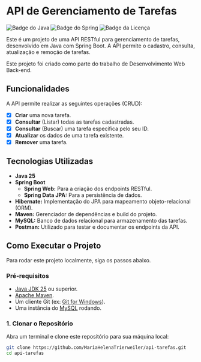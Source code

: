 # API de Gerenciamento de Tarefas

![Badge do Java](https://img.shields.io/badge/Java-25-blue?logo=java&logoColor=white)
![Badge do Spring](https://img.shields.io/badge/Spring_Boot-3.x.x-green?logo=spring&logoColor=white)
![Badge da Licença](https://img.shields.io/badge/License-MIT-green)

Este é um projeto de uma API RESTful para gerenciamento de tarefas, desenvolvido em Java com Spring Boot. A API permite o cadastro, consulta, atualização e remoção de tarefas.

Este projeto foi criado como parte do trabalho de Desenvolvimento Web Back-end.

## Funcionalidades

A API permite realizar as seguintes operações (CRUD):

- [x] **Criar** uma nova tarefa.
- [x] **Consultar** (Listar) todas as tarefas cadastradas.
- [x] **Consultar** (Buscar) uma tarefa específica pelo seu ID.
- [x] **Atualizar** os dados de uma tarefa existente.
- [x] **Remover** uma tarefa.

## Tecnologias Utilizadas

- **Java 25**
- **Spring Boot**
  - **Spring Web:** Para a criação dos endpoints RESTful.
  - **Spring Data JPA:** Para a persistência de dados.
- **Hibernate:** Implementação do JPA para mapeamento objeto-relacional (ORM).
- **Maven:** Gerenciador de dependências e build do projeto.
- **MySQL:** Banco de dados relacional para armazenamento das tarefas.
- **Postman:** Utilizado para testar e documentar os endpoints da API.

## Como Executar o Projeto

Para rodar este projeto localmente, siga os passos abaixo.

### Pré-requisitos

- [Java JDK 25](https://adoptium.net/temurin/releases/?version=25) ou superior.
- [Apache Maven](https://maven.apache.org/download.cgi).
- Um cliente Git (ex: [Git for Windows](https://git-scm.com/downloads)).
- Uma instância do [MySQL](https://dev.mysql.com/downloads/installer/) rodando.

### 1. Clonar o Repositório

Abra um terminal e clone este repositório para sua máquina local:

```bash
git clone https://github.com/MariaHelenaTrierweiler/api-tarefas.git
cd api-tarefas
